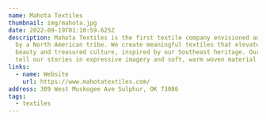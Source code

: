 ```yaml
---
name: Mahota Textiles
thumbnail: img/mahota.jpg
date: 2022-09-19T01:10:59.625Z
description: Mahota Textiles is the first textile company envisioned and owned
  by a North American tribe. We create meaningful textiles that elevate the
  beauty and treasured culture, inspired by our Southeast heritage. Our textiles
  tell our stories in expressive imagery and soft, warm woven material.
links:
  - name: Website
    url: https://www.mahotatextiles.com/
address: 309 West Muskogee Ave Sulphur, OK 73086
tags:
  - textiles
---
```

